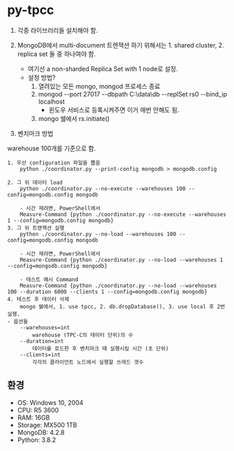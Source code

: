 # py-tpcc

1. 각종 라이브러리들 설치해야 함.

2. MongoDB에서 multi-document 트랜잭션 하기 위해서는 1. shared cluster, 2. replica set 둘 중 하나여야 함.
    - 여기선 a non-sharded Replica Set with 1 node로 설정.
    - 설정 방법?
        1. 열려있는 모든 mongo, mongod 프로세스 종료
        2. mongod --port 27017 --dbpath C:\data\db --replSet rs0 --bind_ip localhost
            - 윈도우 서비스로 등록시켜주면 이거 매번 안해도 됨.
        3. mongo 쉘에서 rs.initiate()
   
3. 벤치마크 방법

warehouse 100개를 기준으로 함.

    1. 우선 configuration 파일을 뽑음
        python ./coordinator.py --print-config mongodb > mongodb.config
 
    2. 그 뒤 데이터 load
        python ./coordinator.py --no-execute --warehouses 100 --config=mongodb.config mongodb
        
        - 시간 재려면, PowerShell에서
        Measure-Command {python ./coordinator.py --no-execute --warehouses 1 --config=mongodb.config mongodb}
    3. 그 뒤 트랜잭션 실행
        python ./coordinator.py --no-load --warehouses 100 --config=mongodb.config mongodb
        
        - 시간 재려면, PowerShell에서
        Measure-Command {python ./coordinator.py --no-load --warehouses 1 --config=mongodb.config mongodb}

        - 테스트 예시 Command
        Measure-Command {python ./coordinator.py --no-load --warehouses 100 --duration 6000 --clients 1 --config=mongodb.config mongodb}
    4. 테스트 후 데이터 삭제
        mongo 쉘에서, 1. use tpcc, 2. db.dropDatabase(), 3. use local 후 2번 실행.
    - 옵션들
        --warehouses=int
            warehouse (TPC-C의 데이터 단위)의 수
        --duration=int
            데이터를 로드한 후 벤치마크 때 실행시킬 시간 (초 단위)
        --clients=int
            각각의 클라이언트 노드에서 실행할 쓰레드 갯수 

## 환경

- OS: Windows 10, 2004
- CPU: R5 3600
- RAM: 16GB
- Storage: MX500 1TB
- MongoDB: 4.2.8
- Python: 3.8.2